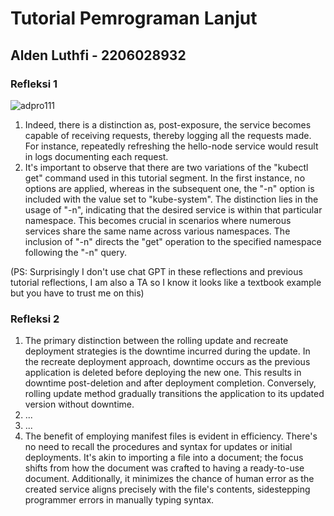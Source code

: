 # Tutorial Pemrograman Lanjut
## Alden Luthfi - 2206028932

### Refleksi 1
![adpro111](https://github.com/aldenluthfi/tutorial11-adpro/assets/83630284/40d942ff-7c8d-424d-9d09-bb5a44d12c4b)
1. Indeed, there is a distinction as, post-exposure, the service becomes capable of receiving requests, thereby logging all the requests made. For instance, repeatedly refreshing the hello-node service would result in logs documenting each request.
2. It's important to observe that there are two variations of the "kubectl get" command used in this tutorial segment. In the first instance, no options are applied, whereas in the subsequent one, the "-n" option is included with the value set to "kube-system". The distinction lies in the usage of "-n", indicating that the desired service is within that particular namespace. This becomes crucial in scenarios where numerous services share the same name across various namespaces. The inclusion of "-n" directs the "get" operation to the specified namespace following the "-n" query.

(PS: Surprisingly I don't use chat GPT in these reflections and previous tutorial reflections, I am also a TA so I know it looks like a textbook example but you have to trust me on this)

### Refleksi 2
1. The primary distinction between the rolling update and recreate deployment strategies is the downtime incurred during the update. In the recreate deployment approach, downtime occurs as the previous application is deleted before deploying the new one. This results in downtime post-deletion and after deployment completion. Conversely, rolling update method gradually transitions the application to its updated version without downtime.
2. ...
3. ...
4. The benefit of employing manifest files is evident in efficiency. There's no need to recall the procedures and syntax for updates or initial deployments. It's akin to importing a file into a document; the focus shifts from how the document was crafted to having a ready-to-use document. Additionally, it minimizes the chance of human error as the created service aligns precisely with the file's contents, sidestepping programmer errors in manually typing syntax.
